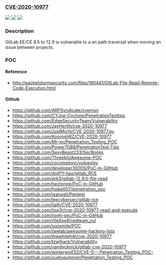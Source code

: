 ### [CVE-2020-10977](https://cve.mitre.org/cgi-bin/cvename.cgi?name=CVE-2020-10977)
![](https://img.shields.io/static/v1?label=Product&message=n%2Fa&color=blue)
![](https://img.shields.io/static/v1?label=Version&message=n%2Fa&color=blue)
![](https://img.shields.io/static/v1?label=Vulnerability&message=n%2Fa&color=brighgreen)

### Description

GitLab EE/CE 8.5 to 12.9 is vulnerable to a an path traversal when moving an issue between projects.

### POC

#### Reference
- http://packetstormsecurity.com/files/160441/GitLab-File-Read-Remote-Code-Execution.html

#### Github
- https://github.com/ARPSyndicate/cvemon
- https://github.com/CYJoe-Cyclone/PenetrationTesttips
- https://github.com/EdgeSecurityTeam/Vulnerability
- https://github.com/JayHerlth/cve-2020-10977
- https://github.com/JustMichi/CVE-2020-10977.py
- https://github.com/KooroshRZ/CVE-2020-10977
- https://github.com/Mr-xn/Penetration_Testing_POC
- https://github.com/Power7089/PenetrationTest-Tips
- https://github.com/SexyBeast233/SecBooks
- https://github.com/Threekiii/Awesome-POC
- https://github.com/cocomelonc/vulnexipy
- https://github.com/developer3000S/PoC-in-GitHub
- https://github.com/dotPY-hax/gitlab_RCE
- https://github.com/erk3/gitlab-12.9.0-file-read
- https://github.com/hectorgie/PoC-in-GitHub
- https://github.com/huike007/penetration_poc
- https://github.com/jeansgit/Pentest
- https://github.com/leecybersec/gitlab-rce
- https://github.com/liath/CVE-2020-10977
- https://github.com/lisp3r/cve-2020-10977-read-and-execute
- https://github.com/nomi-sec/PoC-in-GitHub
- https://github.com/r0eXpeR/redteam_vul
- https://github.com/soosmile/POC
- https://github.com/taielab/awesome-hacking-lists
- https://github.com/thewhiteh4t/cve-2020-10977
- https://github.com/tzwlhack/Vulnerability
- https://github.com/vandycknick/gitlab-cve-2020-10977
- https://github.com/winterwolf32/CVE-S---Penetration_Testing_POC-
- https://github.com/xuetusummer/Penetration_Testing_POC

